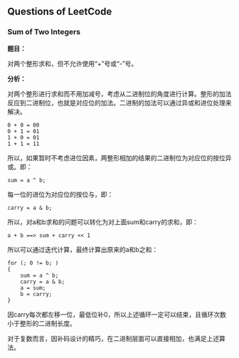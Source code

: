 ## Questions of LeetCode

### Sum of Two Integers

**题目：**

对两个整形求和，但不允许使用“+”号或“-”号。

**分析：**

对两个整形进行求和而不用加减号，考虑从二进制位的角度进行计算。整形的加法反应到二进制位，也就是对应位的加法。二进制的加法可以通过异或和进位处理来解决。

```
0 + 0 = 00
0 + 1 = 01
1 + 0 = 01
1 + 1 = 11
```

所以，如果暂时不考虑进位因素，两整形相加的结果的二进制位为对应位的按位异或。即：

```
sum = a ^ b;
```

每一位的进位为对应位的按位与，即：

```
carry = a & b;
```

所以，对a和b求和的问题可以转化为对上面sum和carry的求和，即：

```
a + b ==> sum + carry << 1
```

所以可以通过迭代计算，最终计算出原来的a和b之和：

```
for (; 0 != b; )
{
    sum = a ^ b;
    carry = a & b;
    a = sum;
    b = carry;
}
```

因carry每次都左移一位，最低位补0，所以上述循环一定可以结束，且循环次数小于整形的二进制长度。

对于复数而言，因补码设计的精巧，在二进制层面可以直接相加，也满足上述算法。